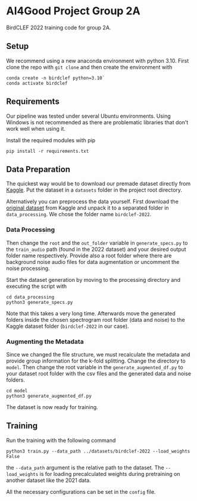 # AI4Good Project Group 2A
BirdCLEF 2022 training code for group 2A.

## Setup
We recommend using a new anaconda environment with python 3.10. First clone the repo with `git clone`
and then create the environment with

```commandline
conda create -n birdclef python=3.10`
conda activate birdclef
```

## Requirements
Our pipeline was tested under several Ubuntu environments. Using Windows is not recommended
as there are problematic libraries that don't work well when using it.

Install the required modules with pip

```commandline
pip install -r requirements.txt
```



## Data Preparation
The quickest way would be to download our premade dataset directly
from [Kaggle](https://www.kaggle.com/datasets/mathiasvogel/birdclef-mel).
Put the dataset in a `datasets` folder in the project root directory.

Alternatively you can preprocess the data yourself. First download the
[original dataset](https://www.kaggle.com/competitions/birdclef-2022/data)
from Kaggle and unpack it to a separated folder in `data_processing`. We chose the folder
name `birdclef-2022`.

### Data Processing
Then change the `root` and the `out_folder` variable in `generate_specs.py` to
the `train_audio` path (found in the 2022 dataset) and your desired output folder name 
respectively. Provide also a root folder where there are background noise audio files for
data augmentation or uncomment the noise processing.

Start the dataset generation by moving to the processing directory and executing the script with

```commandline
cd data_processing
python3 generate_specs.py
```
Note that this takes a very long time. Afterwards move the generated folders inside the chosen
spectrogram root folder (data and noise) to the Kaggle
dataset folder (`birdclef-2022` in our case).

### Augmenting the Metadata
Since we changed the file structure, we must recalculate the metadata and provide group
information for the k-fold splitting. Change the directory to `model`. Then change
the root variable in the `generate_augmented_df.py` to your dataset root folder with the
csv files and the generated data and noise folders.

````commandline
cd model
python3 generate_augmented_df.py
````

The dataset is now ready for training.

## Training
Run the training with the following command
````commandline
python3 train.py --data_path ../datasets/birdclef-2022 --load_weights False
````
the ``--data_path`` argument is the relative path to the dataset. The `--load_weights` is for
loading precalculated weights during pretraining on another dataset like the 2021 data.

All the necessary configurations can be set in the ``config`` file.

